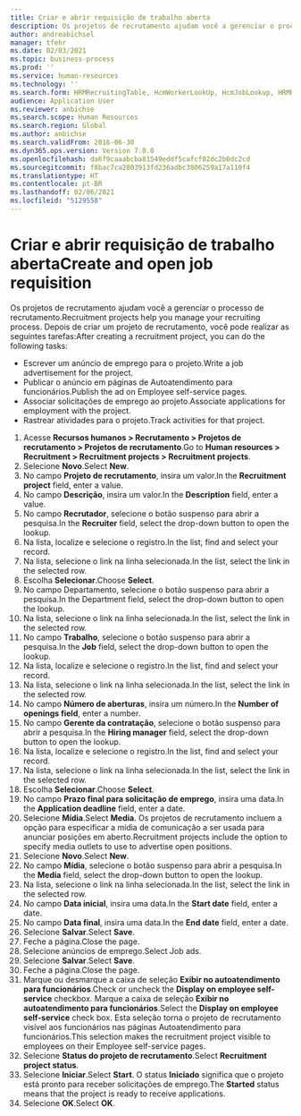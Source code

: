 ```yaml
---
title: Criar e abrir requisição de trabalho aberta
description: Os projetos de recrutamento ajudam você a gerenciar o processo de recrutamento.
author: andreabichsel
manager: tfehr
ms.date: 02/03/2021
ms.topic: business-process
ms.prod: ''
ms.service: human-resources
ms.technology: ''
ms.search.form: HRMRecruitingTable, HcmWorkerLookUp, HcmJobLookup, HRMRecruitingMedia, HRMRecruitingJobAd, HcmPersonnelManagementWorkspace
audience: Application User
ms.reviewer: anbichse
ms.search.scope: Human Resources
ms.search.region: Global
ms.author: anbichse
ms.search.validFrom: 2016-06-30
ms.dyn365.ops.version: Version 7.0.0
ms.openlocfilehash: da6f9caaabcba81549eddf5cafcf02dc2b0dc2cd
ms.sourcegitcommit: f8bac7ca2803913fd236adbc3806259a17a110f4
ms.translationtype: HT
ms.contentlocale: pt-BR
ms.lasthandoff: 02/06/2021
ms.locfileid: "5129558"
---
```

# <a name="create-and-open-job-requisition"></a><span data-ttu-id="706b3-103">Criar e abrir requisição de trabalho aberta</span><span class="sxs-lookup"><span data-stu-id="706b3-103">Create and open job requisition</span></span>

<span data-ttu-id="706b3-104">Os projetos de recrutamento ajudam você a gerenciar o processo de recrutamento.</span><span class="sxs-lookup"><span data-stu-id="706b3-104">Recruitment projects help you manage your recruiting process.</span></span> <span data-ttu-id="706b3-105">Depois de criar um projeto de recrutamento, você pode realizar as seguintes tarefas:</span><span class="sxs-lookup"><span data-stu-id="706b3-105">After creating a recruitment project, you can do the following tasks:</span></span>

- <span data-ttu-id="706b3-106">Escrever um anúncio de emprego para o projeto.</span><span class="sxs-lookup"><span data-stu-id="706b3-106">Write a job advertisement for the project.</span></span>
- <span data-ttu-id="706b3-107">Publicar o anúncio em páginas de Autoatendimento para funcionários.</span><span class="sxs-lookup"><span data-stu-id="706b3-107">Publish the ad on Employee self-service pages.</span></span>
- <span data-ttu-id="706b3-108">Associar solicitações de emprego ao projeto.</span><span class="sxs-lookup"><span data-stu-id="706b3-108">Associate applications for employment with the project.</span></span>
- <span data-ttu-id="706b3-109">Rastrear atividades para o projeto.</span><span class="sxs-lookup"><span data-stu-id="706b3-109">Track activities for that project.</span></span> 

1. <span data-ttu-id="706b3-110">Acesse **Recursos humanos > Recrutamento > Projetos de recrutamento > Projetos de recrutamento**.</span><span class="sxs-lookup"><span data-stu-id="706b3-110">Go to **Human resources > Recruitment > Recruitment projects > Recruitment projects**.</span></span>
2. <span data-ttu-id="706b3-111">Selecione **Novo**.</span><span class="sxs-lookup"><span data-stu-id="706b3-111">Select **New**.</span></span>
3. <span data-ttu-id="706b3-112">No campo **Projeto de recrutamento**, insira um valor.</span><span class="sxs-lookup"><span data-stu-id="706b3-112">In the **Recruitment project** field, enter a value.</span></span>
4. <span data-ttu-id="706b3-113">No campo **Descrição**, insira um valor.</span><span class="sxs-lookup"><span data-stu-id="706b3-113">In the **Description** field, enter a value.</span></span>
5. <span data-ttu-id="706b3-114">No campo **Recrutador**, selecione o botão suspenso para abrir a pesquisa.</span><span class="sxs-lookup"><span data-stu-id="706b3-114">In the **Recruiter** field, select the drop-down button to open the lookup.</span></span>
6. <span data-ttu-id="706b3-115">Na lista, localize e selecione o registro.</span><span class="sxs-lookup"><span data-stu-id="706b3-115">In the list, find and select your record.</span></span>
7. <span data-ttu-id="706b3-116">Na lista, selecione o link na linha selecionada.</span><span class="sxs-lookup"><span data-stu-id="706b3-116">In the list, select the link in the selected row.</span></span>
8. <span data-ttu-id="706b3-117">Escolha **Selecionar**.</span><span class="sxs-lookup"><span data-stu-id="706b3-117">Choose **Select**.</span></span>
9. <span data-ttu-id="706b3-118">No campo Departamento, selecione o botão suspenso para abrir a pesquisa.</span><span class="sxs-lookup"><span data-stu-id="706b3-118">In the Department field, select the drop-down button to open the lookup.</span></span>
10. <span data-ttu-id="706b3-119">Na lista, selecione o link na linha selecionada.</span><span class="sxs-lookup"><span data-stu-id="706b3-119">In the list, select the link in the selected row.</span></span>
11. <span data-ttu-id="706b3-120">No campo **Trabalho**, selecione o botão suspenso para abrir a pesquisa.</span><span class="sxs-lookup"><span data-stu-id="706b3-120">In the **Job** field, select the drop-down button to open the lookup.</span></span>
12. <span data-ttu-id="706b3-121">Na lista, localize e selecione o registro.</span><span class="sxs-lookup"><span data-stu-id="706b3-121">In the list, find and select your record.</span></span>
13. <span data-ttu-id="706b3-122">Na lista, selecione o link na linha selecionada.</span><span class="sxs-lookup"><span data-stu-id="706b3-122">In the list, select the link in the selected row.</span></span>
14. <span data-ttu-id="706b3-123">No campo **Número de aberturas**, insira um número.</span><span class="sxs-lookup"><span data-stu-id="706b3-123">In the **Number of openings field**, enter a number.</span></span>
15. <span data-ttu-id="706b3-124">No campo **Gerente da contratação**, selecione o botão suspenso para abrir a pesquisa.</span><span class="sxs-lookup"><span data-stu-id="706b3-124">In the **Hiring manager** field, select the drop-down button to open the lookup.</span></span>
16. <span data-ttu-id="706b3-125">Na lista, localize e selecione o registro.</span><span class="sxs-lookup"><span data-stu-id="706b3-125">In the list, find and select your record.</span></span>
17. <span data-ttu-id="706b3-126">Na lista, selecione o link na linha selecionada.</span><span class="sxs-lookup"><span data-stu-id="706b3-126">In the list, select the link in the selected row.</span></span>
18. <span data-ttu-id="706b3-127">Escolha **Selecionar**.</span><span class="sxs-lookup"><span data-stu-id="706b3-127">Choose **Select**.</span></span>
19. <span data-ttu-id="706b3-128">No campo **Prazo final para solicitação de emprego**, insira uma data.</span><span class="sxs-lookup"><span data-stu-id="706b3-128">In the **Application deadline** field, enter a date.</span></span>
20. <span data-ttu-id="706b3-129">Selecione **Mídia**.</span><span class="sxs-lookup"><span data-stu-id="706b3-129">Select **Media**.</span></span> <span data-ttu-id="706b3-130">Os projetos de recrutamento incluem a opção para especificar a mídia de comunicação a ser usada para anunciar posições em aberto.</span><span class="sxs-lookup"><span data-stu-id="706b3-130">Recruitment projects include the option to specify media outlets to use to advertise open positions.</span></span>  
21. <span data-ttu-id="706b3-131">Selecione **Novo**.</span><span class="sxs-lookup"><span data-stu-id="706b3-131">Select **New**.</span></span>
22. <span data-ttu-id="706b3-132">No campo **Mídia**, selecione o botão suspenso para abrir a pesquisa.</span><span class="sxs-lookup"><span data-stu-id="706b3-132">In the **Media** field, select the drop-down button to open the lookup.</span></span>
23. <span data-ttu-id="706b3-133">Na lista, selecione o link na linha selecionada.</span><span class="sxs-lookup"><span data-stu-id="706b3-133">In the list, select the link in the selected row.</span></span>
24. <span data-ttu-id="706b3-134">No campo **Data inicial**, insira uma data.</span><span class="sxs-lookup"><span data-stu-id="706b3-134">In the **Start date** field, enter a date.</span></span>
25. <span data-ttu-id="706b3-135">No campo **Data final**, insira uma data.</span><span class="sxs-lookup"><span data-stu-id="706b3-135">In the **End date** field, enter a date.</span></span>
26. <span data-ttu-id="706b3-136">Selecione **Salvar**.</span><span class="sxs-lookup"><span data-stu-id="706b3-136">Select **Save**.</span></span>
27. <span data-ttu-id="706b3-137">Feche a página.</span><span class="sxs-lookup"><span data-stu-id="706b3-137">Close the page.</span></span>
28. <span data-ttu-id="706b3-138">Selecione anúncios de emprego.</span><span class="sxs-lookup"><span data-stu-id="706b3-138">Select Job ads.</span></span>
29. <span data-ttu-id="706b3-139">Selecione **Salvar**.</span><span class="sxs-lookup"><span data-stu-id="706b3-139">Select **Save**.</span></span>
30. <span data-ttu-id="706b3-140">Feche a página.</span><span class="sxs-lookup"><span data-stu-id="706b3-140">Close the page.</span></span>
31. <span data-ttu-id="706b3-141">Marque ou desmarque a caixa de seleção **Exibir no autoatendimento para funcionários**.</span><span class="sxs-lookup"><span data-stu-id="706b3-141">Check or uncheck the **Display on employee self-service** checkbox.</span></span> <span data-ttu-id="706b3-142">Marque a caixa de seleção **Exibir no autoatendimento para funcionários**.</span><span class="sxs-lookup"><span data-stu-id="706b3-142">Select the **Display on employee self-service** check box.</span></span> <span data-ttu-id="706b3-143">Esta seleção torna o projeto de recrutamento visível aos funcionários nas páginas Autoatendimento para funcionários.</span><span class="sxs-lookup"><span data-stu-id="706b3-143">This selection makes the recruitment project visible to employees on their Employee self-service pages.</span></span>
32. <span data-ttu-id="706b3-144">Selecione **Status do projeto de recrutamento**.</span><span class="sxs-lookup"><span data-stu-id="706b3-144">Select **Recruitment project status**.</span></span>
33. <span data-ttu-id="706b3-145">Selecione **Iniciar**.</span><span class="sxs-lookup"><span data-stu-id="706b3-145">Select **Start**.</span></span> <span data-ttu-id="706b3-146">O status **Iniciado** significa que o projeto está pronto para receber solicitações de emprego.</span><span class="sxs-lookup"><span data-stu-id="706b3-146">The **Started** status means that the project is ready to receive applications.</span></span>  
34. <span data-ttu-id="706b3-147">Selecione **OK**.</span><span class="sxs-lookup"><span data-stu-id="706b3-147">Select **OK**.</span></span>